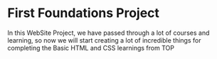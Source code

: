 # First Foundations Project

In this WebSite Project, we have passed through a lot of courses and learning, so now we will start creating a lot of incredible things for completing the Basic HTML and CSS learnings from TOP

